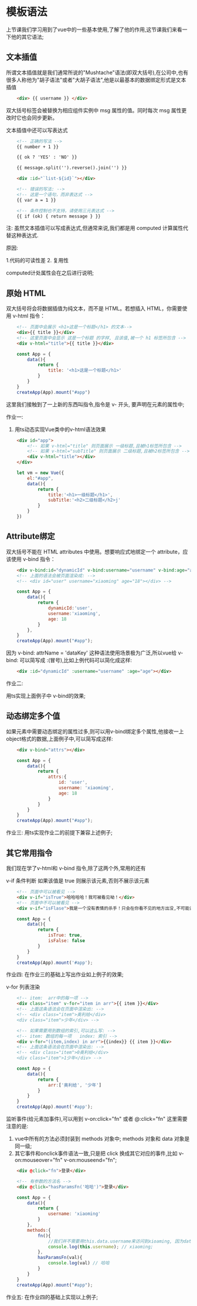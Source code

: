 # 模板语法
上节课我们学习用到了vue中的一些基本使用,了解了他的作用,这节课我们来看一下他的其它语法;

## 文本插值
所谓文本插值就是我们通常所说的"Mushtache"语法(即双大括号),在公司中,也有很多人称他为"胡子语法"或者"大胡子语法",他是以最基本的数据绑定形式是文本插值
```html
    <div> {{ username }} </div>
```
双大括号标签会被替换为相应组件实例中 msg 属性的值。同时每次 msg 属性更改时它也会同步更新。

文本插值中还可以写表达式
```html
    <!-- 正确的写法 -->
    {{ number + 1 }}

    {{ ok ? 'YES' : 'NO' }}

    {{ message.split('').reverse().join('') }}

    <div :id="`list-${id}`"></div>

    <!-- 错误的写法: -->
    <!-- 这是一个语句，而非表达式 -->
    {{ var a = 1 }}

    <!-- 条件控制也不支持，请使用三元表达式 -->
    {{ if (ok) { return message } }}
```
注: 虽然文本插值可以写成表达式,但通常来说,我们都是用 computed 计算属性代替这种表达式.

原因: 

1.代码的可读性差 2. 复用性

computed计处属性会在之后进行说明;


## 原始 HTML
双大括号将会将数据插值为纯文本，而不是 HTML。若想插入 HTML，你需要使用 v-html 指令：
```html
    <!-- 页面中会展示 <h1>这是一个标题</h1> 的文本-->
    <div>{{ title }}</div>
    <!-- 这里页面中会显示 这是一个标题 的字样, 且该值,被一个 h1 标签所包含 -->
    <div v-html="title">{{ title }}</div>
```
```javascript
    const App = {
        data(){
            return {
                title: '<h1>这是一个标题</h1>'
            }
        }
    }
    createApp(App).mount("#app")
```
这里我们接触到了一上新的东西叫指令,指令是 v- 开头, 要声明在元素的属性中;

作业一: 
1. 用ts动态实现Vue类中的v-html语法效果
```html
    <div id="app">
        <!-- 如果 v-html="title" 则页面展示 一级标题,且被h1标签所包含 -->
        <!-- 如果 v-html="subTitle" 则页面展示 二级标题,且被h2标签所包含 -->
        <div v-html="title"></div>
    </div>
```
```javascript
    let vm = new Vue({
        el:"#app",
        data(){
            return {
                title:'<h1>一级标题</h1>',
                subTitle:'<h2>二级标题</h2>j'
            }
        }
    })
```

## Attribute绑定
双大括号不能在 HTML attributes 中使用。想要响应式地绑定一个 attribute，应该使用 v-bind 指令：
```html
    <div v-bind:id="dynamicId" v-bind:username="username" v-bind:age="age"></div>
    <!-- 上面的语法会被页面渲染成: -->
    <!-- <div id="user" username="xiaoming" age="18"></div> -->
```
```javascript
    const App = {
        data(){
            return {
                dynamicId:'user',
                username:'xiaoming',
                age: 18
            }
        },
    }
    createApp(App).mount("#app");
```
因为 v-bind: attrName = 'dataKey' 这种语法使用场景极为广泛,所以vue给 v-bind: 可以简写成 :(冒号),比如上例代码可以简化成这样:
```html
    <div :id="dynamicId" :username="username" :age="age"></div>
```

作业二:

用ts实现上面例子中 v-bind的效果;

## 动态绑定多个值
如果元素中需要动态绑定的属性过多,则可以用v-bind绑定多个属性,他接收一上object格式的数据,上面例子中,可以简写成这样:
```html
    <div v-bind="attrs"></div>
```
```javascript
    const App = {
        data(){
            return {
                attrs:{
                    id: 'user',
                    username: 'xiaoming',
                    age: 18
                }
            }
        }
    }
    createApp(App).mount("#app");
```
作业三: 用ts实现作业二的前提下兼容上述例子;

## 其它常用指令
我们现在学了v-html和 v-bind 指令,除了这两个外,常用的还有

v-if 条件判断  如果该值是 true 则展示该元素,否则不展示该元素
```html
    <!-- 页面中可以被看见 -->
    <div v-if="isTrue">哈哈哈哈！我可被看见呦！</div>
    <!-- 页面中不可以被看见 -->
    <div v-if="isFlase">我是一个没有表情的杀手！只会在你看不见的地方出没,不可能让你看到的呦!</div>
```
```javascript
    const App = {
        data(){
            return {
                isTrue: true,
                isFalse: false
            }
        }
    }
    createApp(App).mount('#app');
```
作业四: 在作业三的基础上写出作业如上例子的效果;

v-for 列表渲染
```html
    <!-- item:  arr中的每一项 -->
    <div class="item" v-for="item in arr">{{ item }}</div>
    <!-- 上面这条语法会在页面中渲染出: -->
    <!-- <div class="item">奥利给</div>
    <div class="item">少年</div> -->

    <!-- 如果需要用到数组的索引,可以这么写: -->
    <!-- item: 数组的每一项   index: 索引 -->
    <div v-for="(item,index) in arr">{{index}} {{ item }}</div>
    <!-- 上面这条语法会在页面中渲染出: -->
    <!-- <div class="item">0奥利给</div>
    <div class="item">1少年</div> -->
```
```javascript
    const App = {
        data(){
            return {
                arr:['奥利给', '少年']
            }
        }
    }
    createApp(App).mount('#app');
```


监听事件(给元素加事件),可以用到 v-on:click="fn" 或者  @:click="fn"
这里需要注意的是:
1. vue中所有的方法必须封装到 methods 对象中; methods 对象和 data 对象是同一级;
2. 其它事件和onclick事件语法一致,只是把 click 换成其它对应的事件,比如  v-on:mouseover="fn"   v-on:mouseend="fn";

```html
    <div @click="fn">登录</div>

    <!-- 有参数的方法名 -->
    <div @click="hasParamsFn('哈哈')">登录</div>
```
```javascript
    const App = {
        data(){
            return {
                username: 'xiaoming'
            }
        },
        methods:{
            fn(){
                //我们并不需要用this.data.username来访问到xioaming, 因为data对象的中的值,会被合并到 this上, 所以我们可以直接用 this.username来访问 
                console.log(this.username); // xiaoming;
            },
            hasParamsFn(val){
                console.log(val) // 哈哈
            }
        }
    }
    createApp(App).mount("#app");
```
作业五: 在作业四的基础上实现以上例子;
